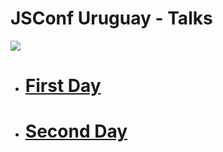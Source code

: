 # JSConf Uruguay - Talks

![](https://cdn.rawgit.com/fforres/JSConfUY/master/small-logo.svg)


- # [First Day](./primer_dia.md)
- # [Second Day](./segundo_dia.md)

